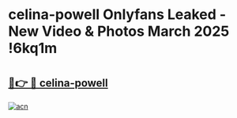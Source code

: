 # celina-powell Onlyfans Leaked - New Video & Photos March 2025 !6kq1m

# <h2><a href="https://ihg44x.iuczelnia.edu.pl?title=celina-powell&ref=6kq1m">🔗👉 🔴 celina-powell</a></h2>

[![acn](https://github.com/user-attachments/assets/0f9c940e-d8b0-45ae-aac7-cd30a18b3e1c)](https://ihg44x.iuczelnia.edu.pl?title=celina-powell&ref=6kq1m)

